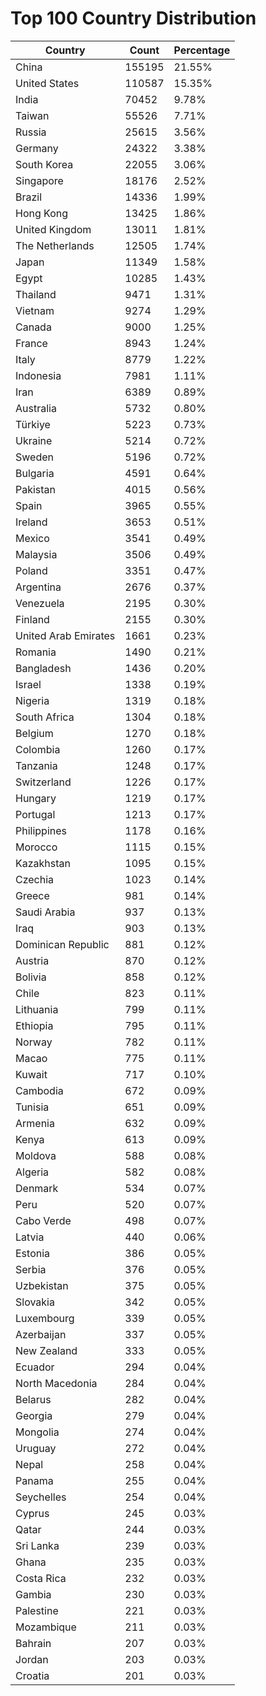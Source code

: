 # Top 100 Country Distribution
| Country | Count | Percentage |
|----|----|----|
| China | 155195 | 21.55% |
| United States | 110587 | 15.35% |
| India | 70452 | 9.78% |
| Taiwan | 55526 | 7.71% |
| Russia | 25615 | 3.56% |
| Germany | 24322 | 3.38% |
| South Korea | 22055 | 3.06% |
| Singapore | 18176 | 2.52% |
| Brazil | 14336 | 1.99% |
| Hong Kong | 13425 | 1.86% |
| United Kingdom | 13011 | 1.81% |
| The Netherlands | 12505 | 1.74% |
| Japan | 11349 | 1.58% |
| Egypt | 10285 | 1.43% |
| Thailand | 9471 | 1.31% |
| Vietnam | 9274 | 1.29% |
| Canada | 9000 | 1.25% |
| France | 8943 | 1.24% |
| Italy | 8779 | 1.22% |
| Indonesia | 7981 | 1.11% |
| Iran | 6389 | 0.89% |
| Australia | 5732 | 0.80% |
| Türkiye | 5223 | 0.73% |
| Ukraine | 5214 | 0.72% |
| Sweden | 5196 | 0.72% |
| Bulgaria | 4591 | 0.64% |
| Pakistan | 4015 | 0.56% |
| Spain | 3965 | 0.55% |
| Ireland | 3653 | 0.51% |
| Mexico | 3541 | 0.49% |
| Malaysia | 3506 | 0.49% |
| Poland | 3351 | 0.47% |
| Argentina | 2676 | 0.37% |
| Venezuela | 2195 | 0.30% |
| Finland | 2155 | 0.30% |
| United Arab Emirates | 1661 | 0.23% |
| Romania | 1490 | 0.21% |
| Bangladesh | 1436 | 0.20% |
| Israel | 1338 | 0.19% |
| Nigeria | 1319 | 0.18% |
| South Africa | 1304 | 0.18% |
| Belgium | 1270 | 0.18% |
| Colombia | 1260 | 0.17% |
| Tanzania | 1248 | 0.17% |
| Switzerland | 1226 | 0.17% |
| Hungary | 1219 | 0.17% |
| Portugal | 1213 | 0.17% |
| Philippines | 1178 | 0.16% |
| Morocco | 1115 | 0.15% |
| Kazakhstan | 1095 | 0.15% |
| Czechia | 1023 | 0.14% |
| Greece | 981 | 0.14% |
| Saudi Arabia | 937 | 0.13% |
| Iraq | 903 | 0.13% |
| Dominican Republic | 881 | 0.12% |
| Austria | 870 | 0.12% |
| Bolivia | 858 | 0.12% |
| Chile | 823 | 0.11% |
| Lithuania | 799 | 0.11% |
| Ethiopia | 795 | 0.11% |
| Norway | 782 | 0.11% |
| Macao | 775 | 0.11% |
| Kuwait | 717 | 0.10% |
| Cambodia | 672 | 0.09% |
| Tunisia | 651 | 0.09% |
| Armenia | 632 | 0.09% |
| Kenya | 613 | 0.09% |
| Moldova | 588 | 0.08% |
| Algeria | 582 | 0.08% |
| Denmark | 534 | 0.07% |
| Peru | 520 | 0.07% |
| Cabo Verde | 498 | 0.07% |
| Latvia | 440 | 0.06% |
| Estonia | 386 | 0.05% |
| Serbia | 376 | 0.05% |
| Uzbekistan | 375 | 0.05% |
| Slovakia | 342 | 0.05% |
| Luxembourg | 339 | 0.05% |
| Azerbaijan | 337 | 0.05% |
| New Zealand | 333 | 0.05% |
| Ecuador | 294 | 0.04% |
| North Macedonia | 284 | 0.04% |
| Belarus | 282 | 0.04% |
| Georgia | 279 | 0.04% |
| Mongolia | 274 | 0.04% |
| Uruguay | 272 | 0.04% |
| Nepal | 258 | 0.04% |
| Panama | 255 | 0.04% |
| Seychelles | 254 | 0.04% |
| Cyprus | 245 | 0.03% |
| Qatar | 244 | 0.03% |
| Sri Lanka | 239 | 0.03% |
| Ghana | 235 | 0.03% |
| Costa Rica | 232 | 0.03% |
| Gambia | 230 | 0.03% |
| Palestine | 221 | 0.03% |
| Mozambique | 211 | 0.03% |
| Bahrain | 207 | 0.03% |
| Jordan | 203 | 0.03% |
| Croatia | 201 | 0.03% |

